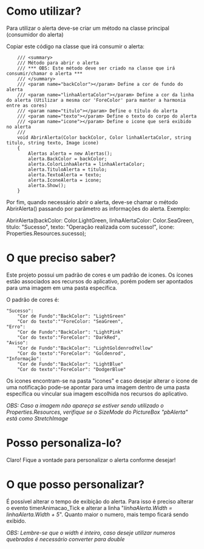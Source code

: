 # Como utilizar?
Para utilizar o alerta deve-se criar um método na classe principal (consumidor do alerta) 

Copiar este código na classe que irá consumir o alerta:

        /// <summary>
        /// Método para abrir o alerta
        /// *** OBS: Este método deve ser criado na classe que irá consumir/chamar o alerta ***
        /// </summary>
        /// <param name="backColor"></param> Define a cor de fundo do alerta
        /// <param name="linhaAlertaColor"></param> Define a cor da linha do alerta (Utilizar a mesma cor 'ForeColor' para manter a harmonia entre as cores)
        /// <param name="titulo"></param> Define o título do alerta
        /// <param name="texto"></param> Define o texto do corpo do alerta
        /// <param name="icone"></param> Define o icone que será exibido no alerta
        /// 
        void AbrirAlerta(Color backColor, Color linhaAlertaColor, string titulo, string texto, Image icone)
        {
            Alertas alerta = new Alertas();
            alerta.BackColor = backColor;
            alerta.ColorLinhaAlerta = linhaAlertaColor;
            alerta.TituloAlerta = titulo;
            alerta.TextoAlerta = texto;
            alerta.IconeAlerta = icone;
            alerta.Show();
        }
  
  Por fim, quando necessário abrir o alerta, deve-se chamar o método AbrirAlerta() passando por parâmetro as informações do alerta.
Exemplo:

AbrirAlerta(backColor: Color.LightGreen, linhaAlertaColor: Color.SeaGreen, titulo: "Sucesso", texto: "Operação realizada com sucesso!", icone: Properties.Resources.sucesso);
# O que preciso saber?
Este projeto possui um padrão de cores e um padrão de icones. Os ícones estão associados aos recursos do aplicativo, porém podem ser apontados para uma imagem em uma pasta específica.

O padrão de cores é:

    "Sucesso":
        "Cor de Fundo":"BackColor": "LightGreen"
        "Cor do texto":""ForeColor: "SeaGreen",    
    "Erro":
        "Cor de Fundo":"BackColor": "LightPink"
        "Cor do texto":"ForeColor": "DarkRed",        
    "Aviso":
        "Cor de Fundo":"BackColor": "LightGoldenrodYellow"
        "Cor do texto":"ForeColor": "Goldenrod",    
    "Informação":
        "Cor de Fundo":"BackColor": "LightBlue"
        "Cor do texto":"ForeColor": "DodgerBlue"
        
  Os icones encontram-se na pasta "icones" e caso desejar alterar o icone de uma notificação pode-se apontar para uma imagem dentro de uma pasta específica ou vincular sua imagem escolhida nos recursos do aplicativo.
  
  *OBS: Caso a imagem não apareça se estiver sendo utilizado o Properties.Resources, verifique se o SizeMode do PictureBox "pbAlerta" está como StretchImage*
# Posso personaliza-lo?
  Claro! Fique a vontade para personalizar o alerta conforme desejar!
 
# O que posso personalizar?
É possível alterar o tempo de exibição do alerta. Para isso é preciso alterar o evento timerAnimacao_Tick e alterar a linha "*linhaAlerta.Width = linhaAlerta.Width + 5*". Quanto maior o numero, mais tempo ficará sendo exibido.

*OBS: Lembre-se que o width é inteiro, caso deseje utilizar numeros quebrados é necessário converter para double*
